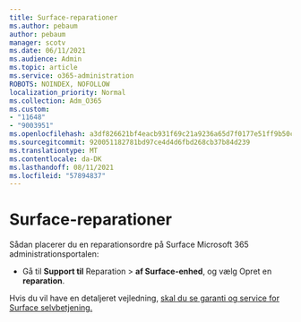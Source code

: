 ```yaml
---
title: Surface-reparationer
ms.author: pebaum
author: pebaum
manager: scotv
ms.date: 06/11/2021
ms.audience: Admin
ms.topic: article
ms.service: o365-administration
ROBOTS: NOINDEX, NOFOLLOW
localization_priority: Normal
ms.collection: Adm_O365
ms.custom:
- "11648"
- "9003951"
ms.openlocfilehash: a3df826621bf4eacb931f69c21a9236a65d7f0177e51ff9b50cc91129359ee83
ms.sourcegitcommit: 920051182781bd97ce4d4d6fbd268cb37b84d239
ms.translationtype: MT
ms.contentlocale: da-DK
ms.lasthandoff: 08/11/2021
ms.locfileid: "57894837"
---
```

# <a name="surface-repairs"></a>Surface-reparationer

Sådan placerer du en reparationsordre på Surface Microsoft 365 administrationsportalen:

- Gå til **Support til** Reparation  >  **af Surface-enhed**, og vælg Opret en **reparation**. 

Hvis du vil have en detaljeret vejledning, [skal du se garanti og service for Surface selvbetjening.](https://docs.microsoft.com/surface/self-serve-warranty-service)